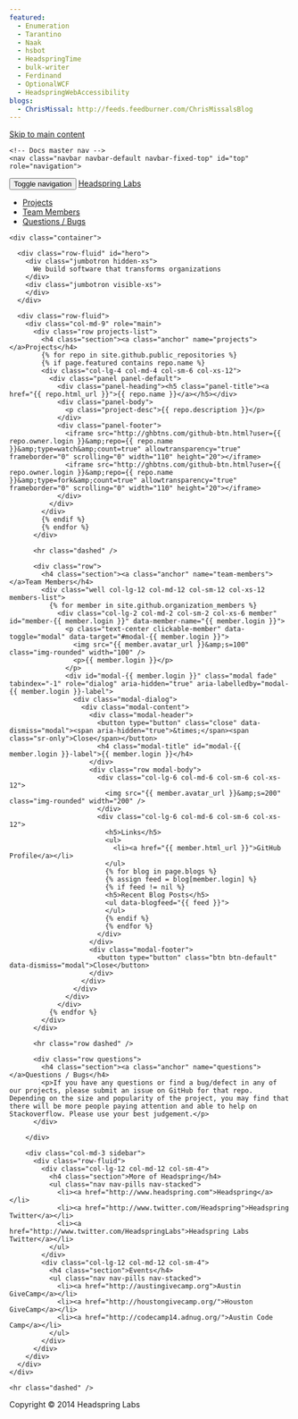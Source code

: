 ```yaml
---
featured:
  - Enumeration
  - Tarantino
  - Naak
  - hsbot
  - HeadspringTime
  - bulk-writer
  - Ferdinand
  - OptionalWCF
  - HeadspringWebAccessibility
blogs:
  - ChrisMissal: http://feeds.feedburner.com/ChrisMissalsBlog
---
```


<head>
<!-- Meta, title, CSS, favicons, etc. -->
<meta charset="utf-8">
<meta http-equiv="X-UA-Compatible" content="IE=edge">
<meta name="viewport" content="width=device-width, initial-scale=1">

<title>Headspring Labs</title>
<link href="bootstrap.min.css" rel="stylesheet">
<link href="custom.css" rel="stylesheet">

<!-- Favicons -->
<link rel="apple-touch-icon-precomposed" href="/apple-touch-icon-precomposed.png">
<link rel="icon" href="favicon.ico">
  </head>
  <body>
    <a class="sr-only sr-only-focusable" href="#content">Skip to main content</a>

    <!-- Docs master nav -->
    <nav class="navbar navbar-default navbar-fixed-top" id="top" role="navigation">
  <div class="container">
    <div class="navbar-header">
      <button class="navbar-toggle" type="button" data-toggle="collapse" data-target=".bs-navbar-collapse">
        <span class="sr-only">Toggle navigation</span>
        <span class="icon-bar"></span>
        <span class="icon-bar"></span>
        <span class="icon-bar"></span>
      </button>
      <a href="/" class="navbar-brand">Headspring Labs</a>
    </div>
    <nav class="collapse navbar-collapse bs-navbar-collapse" role="navigation">
      <ul class="nav navbar-nav">
        <li>
          <a href="#projects">Projects</a>
        </li>
        <li>
          <a href="#team-members">Team Members</a>
        </li>
        <li>
          <a href="#questions">Questions / Bugs</a>
        </li>
      </ul>
    </nav>
  </div>
</nav>


    <div class="container">

      <div class="row-fluid" id="hero">
        <div class="jumbotron hidden-xs">
          We build software that transforms organizations
        </div>
        <div class="jumbotron visible-xs">
        </div>
      </div>

      <div class="row-fluid">
        <div class="col-md-9" role="main">
          <div class="row projects-list">
            <h4 class="section"><a class="anchor" name="projects"></a>Projects</h4>
            {% for repo in site.github.public_repositories %}
            {% if page.featured contains repo.name %}
			<div class="col-lg-4 col-md-4 col-sm-6 col-xs-12">
			  <div class="panel panel-default">
			    <div class="panel-heading"><h5 class="panel-title"><a href="{{ repo.html_url }}">{{ repo.name }}</a></h5></div>
			    <div class="panel-body">
			      <p class="project-desc">{{ repo.description }}</p>
			    </div>
			    <div class="panel-footer">
			      <iframe src="http://ghbtns.com/github-btn.html?user={{ repo.owner.login }}&amp;repo={{ repo.name }}&amp;type=watch&amp;count=true" allowtransparency="true" frameborder="0" scrolling="0" width="110" height="20"></iframe>
			      <iframe src="http://ghbtns.com/github-btn.html?user={{ repo.owner.login }}&amp;repo={{ repo.name }}&amp;type=fork&amp;count=true" allowtransparency="true" frameborder="0" scrolling="0" width="110" height="20"></iframe>
			    </div>
			  </div>
			</div>
			{% endif %}
            {% endfor %}
          </div>

          <hr class="dashed" />

          <div class="row">
            <h4 class="section"><a class="anchor" name="team-members"></a>Team Members</h4>
            <div class="well col-lg-12 col-md-12 col-sm-12 col-xs-12 members-list">
              {% for member in site.github.organization_members %}
				<div class="col-lg-2 col-md-2 col-sm-2 col-xs-6 member" id="member-{{ member.login }}" data-member-name="{{ member.login }}">
				  <p class="text-center clickable-member" data-toggle="modal" data-target="#modal-{{ member.login }}">
				    <img src="{{ member.avatar_url }}&amp;s=100" class="img-rounded" width="100" />
				    <p>{{ member.login }}</p>
				  </p>
				  <div id="modal-{{ member.login }}" class="modal fade" tabindex="-1" role="dialog" aria-hidden="true" aria-labelledby="modal-{{ member.login }}-label">
				    <div class="modal-dialog">
				      <div class="modal-content">
				        <div class="modal-header">
				          <button type="button" class="close" data-dismiss="modal"><span aria-hidden="true">&times;</span><span class="sr-only">Close</span></button>
				          <h4 class="modal-title" id="modal-{{ member.login }}-label">{{ member.login }}</h4>
				        </div>
				        <div class="row modal-body">
				          <div class="col-lg-6 col-md-6 col-sm-6 col-xs-12">
				            <img src="{{ member.avatar_url }}&amp;s=200" class="img-rounded" width="200" />
				          </div>
				          <div class="col-lg-6 col-md-6 col-sm-6 col-xs-12">
				            <h5>Links</h5>
				            <ul>
				              <li><a href="{{ member.html_url }}">GitHub Profile</a></li>
				            </ul>
				            {% for blog in page.blogs %}
				            {% assign feed = blog[member.login] %}
				            {% if feed != nil %}
				            <h5>Recent Blog Posts</h5>
				            <ul data-blogfeed="{{ feed }}">
				            </ul>
				            {% endif %}
				            {% endfor %}
				          </div>
				        </div>
				        <div class="modal-footer">
				          <button type="button" class="btn btn-default" data-dismiss="modal">Close</button>
				        </div>
				      </div>
				    </div>
				  </div>
				</div>
              {% endfor %}
            </div>
          </div>

          <hr class="row dashed" />

          <div class="row questions">
            <h4 class="section"><a class="anchor" name="questions"></a>Questions / Bugs</h4>
            <p>If you have any questions or find a bug/defect in any of our projects, please submit an issue on GitHub for that repo. Depending on the size and popularity of the project, you may find that there will be more people paying attention and able to help on Stackoverflow. Please use your best judgement.</p>
          </div>

        </div>

        <div class="col-md-3 sidebar">
          <div class="row-fluid">
            <div class="col-lg-12 col-md-12 col-sm-4">
              <h4 class="section">More of Headspring</h4>
              <ul class="nav nav-pills nav-stacked">
                <li><a href="http://www.headspring.com">Headspring</a></li>
                <li><a href="http://www.twitter.com/Headspring">Headspring Twitter</a></li>
                <li><a href="http://www.twitter.com/HeadspringLabs">Headspring Labs Twitter</a></li>
              </ul>
            </div>
            <div class="col-lg-12 col-md-12 col-sm-4">
              <h4 class="section">Events</h4>
              <ul class="nav nav-pills nav-stacked">
                <li><a href="http://austingivecamp.org">Austin GiveCamp</a></li>
                <li><a href="http://houstongivecamp.org/">Houston GiveCamp</a></li>
                <li><a href="http://codecamp14.adnug.org/">Austin Code Camp</a></li>
              </ul>
            </div>
          </div>
        </div>
      </div>
    </div>

    <hr class="dashed" />

  <footer role="contentinfo">
    <div class="container">
      <div class="row-fluid">
        <p>Copyright © 2014 Headspring Labs</p>
      </div>
    </div>
  </footer>

<script src="jquery.min.js"></script>
<!--<script src="jsrender.min.js"></script>-->
<script src="bootstrap.min.js"></script>
<script type="text/javascript" src="blogs.js"></script>
  </body>
